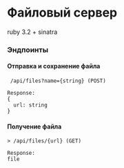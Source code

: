 # Файловый сервер
ruby 3.2 + sinatra

### Эндпоинты

#### Отправка и сохранение файла
```
 /api/files?name={string} (POST)

Response:
{
  url: string
}
```

#### Получение файла
```
> /api/files/{url} (GET) 

Response:
file
```
